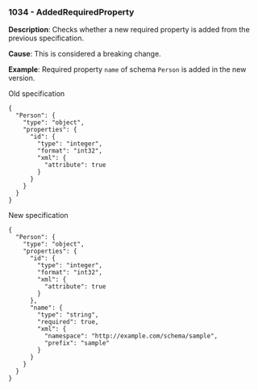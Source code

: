 ### 1034 - AddedRequiredProperty

**Description**: Checks whether a new required property is added from the previous specification. 

**Cause**: This is considered a breaking change.

**Example**: Required property `name` of schema `Person` is added in the new version.

Old specification
```json5
{
  "Person": {
    "type": "object",
    "properties": {
      "id": {
        "type": "integer",
        "format": "int32",
        "xml": {
          "attribute": true
        }
      }
    }
  }
}
```

New specification
```json5
{
  "Person": {
    "type": "object",
    "properties": {
      "id": {
        "type": "integer",
        "format": "int32",
        "xml": {
          "attribute": true
        }
      },
      "name": {
        "type": "string",
        "required": true,
        "xml": {
          "namespace": "http://example.com/schema/sample",
          "prefix": "sample"
        }
      }
    }
  }
}
```
